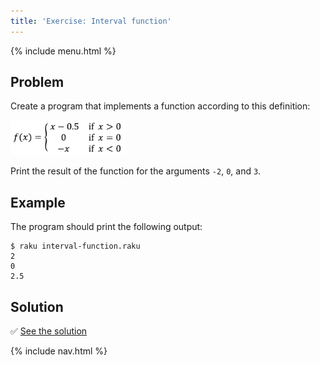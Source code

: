 ```yaml
---
title: 'Exercise: Interval function'
---
```


{% include menu.html %}

## Problem

Create a program that implements a function according to this definition:

<img src="f.png" style="height: 4em; width: auto" />

Print the result of the function for the arguments `-2`, `0`, and `3`.


## Example

The program should print the following output:

```console
$ raku interval-function.raku
2
0
2.5
```

## Solution

✅ [See the solution](solution)

{% include nav.html %}
